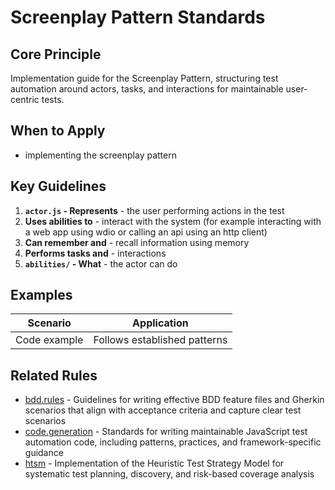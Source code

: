 # Screenplay Pattern Standards

## Core Principle

Implementation guide for the Screenplay Pattern, structuring test automation around actors, tasks, and interactions for maintainable user-centric tests.

## When to Apply

- implementing the screenplay pattern

## Key Guidelines

1. **`actor.js` - Represents** - the user performing actions in the test
2. **Uses abilities to** - interact with the system (for example interacting with a web app using wdio or calling an api using an http client)
3. **Can remember and** - recall information using memory
4. **Performs tasks and** - interactions
5. **`abilities/` - What** - the actor can do

## Examples

| Scenario     | Application                  |
| ------------ | ---------------------------- |
| Code example | Follows established patterns |

## Related Rules

- [bdd.rules](../bdd.rules.mdc) - Guidelines for writing effective BDD feature files and Gherkin scenarios that align with acceptance criteria and capture clear test scenarios
- [code.generation](../code.generation.mdc) - Standards for writing maintainable JavaScript test automation code, including patterns, practices, and framework-specific guidance
- [htsm](../htsm.mdc) - Implementation of the Heuristic Test Strategy Model for systematic test planning, discovery, and risk-based coverage analysis
